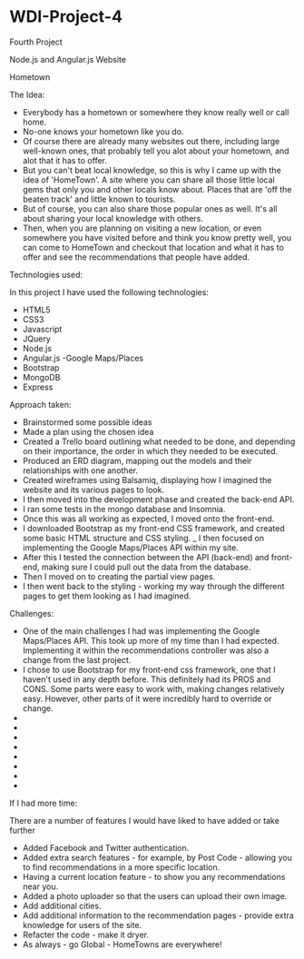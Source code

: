 # WDI-Project-4 #

Fourth Project

Node.js and Angular.js Website

Hometown

The Idea:

- Everybody has a hometown or somewhere they know really well or call home.
- No-one knows your hometown like you do. 
- Of course there are already many websites out there, including large well-known ones, that probably tell you alot about your hometown, and alot that it has to offer.
- But you can't beat local knowledge, so this is why I came up with the idea of 'HomeTown'. A site where you can share all those little local gems that only you and other locals know about. Places that are 'off the beaten track' and little known to tourists.
- But of course, you can also share those popular ones as well. It's all about sharing your local knowledge with others.
- Then, when you are planning on visiting a new location, or even somewhere you have visited before and think you know pretty well, you can come to HomeTown and checkout that location and what it has to offer and see the recommendations that people have added.


Technologies used:

In this project I have used the following technologies:

- HTML5
- CSS3
- Javascript
- JQuery
- Node.js
- Angular.js
-Google Maps/Places
- Bootstrap
- MongoDB
- Express


Approach taken:

- Brainstormed some possible ideas
- Made a plan using the chosen idea
- Created a Trello board outlining what needed to be done, and depending on their importance, the order in which they needed to be executed.
- Produced an ERD diagram, mapping out the models and their relationships with one another.
- Created wireframes using Balsamiq, displaying how I imagined the website and its various pages to look.
- I then moved into the development phase and created the back-end API.
- I ran some tests in the mongo database and Insomnia.
- Once this was all working as expected, I moved onto the front-end.
- I downloaded Bootstrap as my front-end CSS framework, and created some basic HTML structure and CSS styling.
_ I then focused on implementing the Google Maps/Places API within my site.
- After this I tested the connection between the API (back-end) and front-end, making sure I could pull out the data from the database.
- Then I moved on to creating the partial view pages.
- I then went back to the styling - working my way through the different pages to get them looking as I had imagined.


Challenges:

- One of the main challenges I had was implementing the Google Maps/Places API. This took up more of my time than I had expected. Implementing it within the recommendations controller was also a change from the last project.
- I chose to use Bootstrap for my front-end css framework, one that I haven't used in any depth before. This definitely had its PROS and CONS. Some parts were easy to work with, making changes relatively easy. However, other parts of it were incredibly hard to override or change.
-
-
-
-
-
-
-
-


If I had more time:

There are a number of features I would have liked to have added or take further

- Added Facebook and Twitter authentication.
- Added extra search features - for example, by Post Code - allowing you to find recommendations in a more specific location.
- Having a current location feature - to show you any recommendations near you.
- Added a photo uploader so that the users can upload their own image.
- Add additional cities.
- Add additional information to the recommendation pages - provide extra knowledge for users of the site.
- Refacter the code - make it dryer.
- As always - go Global - HomeTowns are everywhere!
